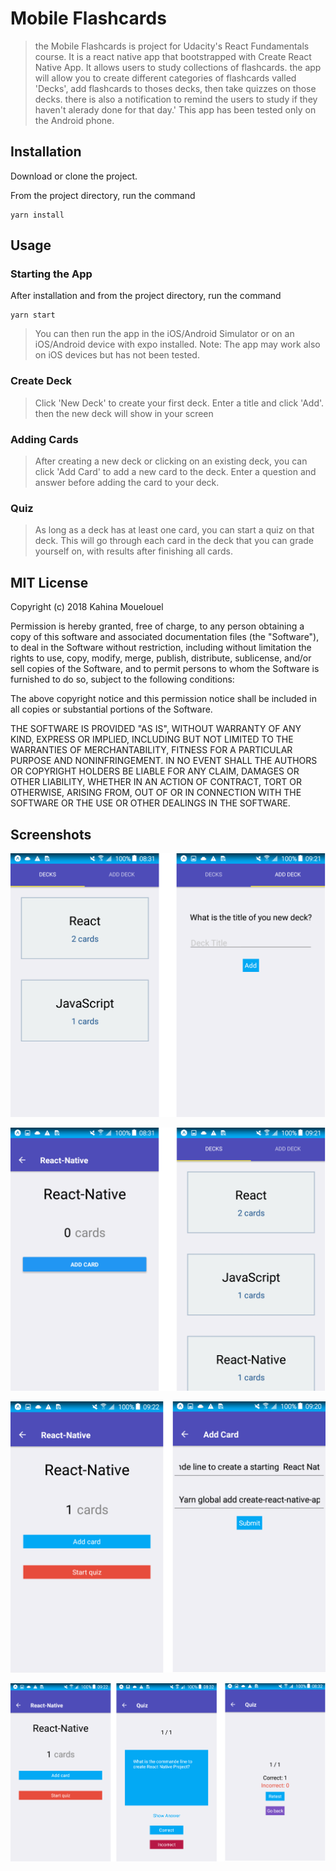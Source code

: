 
# Mobile Flashcards

>the Mobile Flashcards is project for Udacity's React Fundamentals course. It is a react native app that bootstrapped with Create React Native App.
It allows users to study collections of flashcards. the app will allow you to create different categories of flashcards valled 'Decks', add flashcards to thoses decks,
then take quizzes on those decks.
there is also a notification to remind the users to study if they haven't alerady done for that day.'
This app has been tested only on the Android phone.

## Installation
Download or clone the project.

From the project directory, run the command
```
yarn install
```

## Usage

### Starting the App
After installation and from the project directory, run the command
```
yarn start
```
>You can then run the app in the iOS/Android Simulator or on an iOS/Android device with expo installed.
Note: The app may work also on iOS devices but has not been tested.

### Create Deck
>Click 'New Deck' to create your first deck. Enter a title and click 'Add'.
then the new deck will show in your screen

### Adding Cards
>After creating a new deck or clicking on an existing deck, you can click 'Add Card' to add a new card to the deck. Enter a question and answer before adding the card to your deck.

### Quiz
>As long as a deck has at least one card, you can start a quiz on that deck. This will go through each card in the deck that you can grade yourself on, with results after finishing all cards.

## MIT License

Copyright (c) 2018  Kahina Mouelouel

Permission is hereby granted, free of charge, to any person obtaining a copy of this software and associated documentation files (the "Software"), to deal in the Software without restriction, including without limitation the rights
to use, copy, modify, merge, publish, distribute, sublicense, and/or sell copies of the Software, and to permit persons to whom the Software is furnished to do so, subject to the following conditions:

The above copyright notice and this permission notice shall be included in all copies or substantial portions of the Software.

THE SOFTWARE IS PROVIDED "AS IS", WITHOUT WARRANTY OF ANY KIND, EXPRESS OR IMPLIED, INCLUDING BUT NOT LIMITED TO THE WARRANTIES OF MERCHANTABILITY, FITNESS FOR A PARTICULAR PURPOSE AND NONINFRINGEMENT. IN NO EVENT SHALL THE
AUTHORS OR COPYRIGHT HOLDERS BE LIABLE FOR ANY CLAIM, DAMAGES OR OTHER LIABILITY, WHETHER IN AN ACTION OF CONTRACT, TORT OR OTHERWISE, ARISING FROM, OUT OF OR IN CONNECTION WITH THE SOFTWARE OR THE USE OR OTHER DEALINGS IN THE
SOFTWARE.

## Screenshots


![FlashCard screenshot](./screenshots/homeNavigation.png)

![NewDeck screenshot](./screenshots/newDeck.png)

![addCard screenshot](./screenshots/addCard.png)

![Quiz screenshot](./screenshots/startQuiz.png)